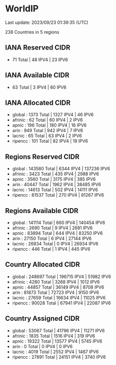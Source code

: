 # WorldIP

Last update: 2023/09/23 01:39:35 (UTC)

238 Countries in 5 regions

## IANA Reserved CIDR

- 71 Total | 48 IPV4 | 23 IPV6

## IANA Available CIDR

- 63 Total | 3 IPV4 | 60 IPV6

## IANA Allocated CIDR

- global : 1373 Total | 1327 IPV4 | 46 IPV6
- afrinic : 62 Total | 60 IPV4 | 2 IPV6
- apnic : 196 Total | 180 IPV4 | 16 IPV6
- arin : 949 Total | 942 IPV4 | 7 IPV6
- lacnic : 65 Total | 63 IPV4 | 2 IPV6
- ripencc : 101 Total | 82 IPV4 | 19 IPV6

## Regions Reserved CIDR

- global : 143580 Total | 6344 IPV4 | 137236 IPV6
- afrinic : 3423 Total | 435 IPV4 | 2988 IPV6
- apnic : 3560 Total | 3175 IPV4 | 385 IPV6
- arin : 40447 Total | 1962 IPV4 | 38485 IPV6
- lacnic : 14613 Total | 502 IPV4 | 14111 IPV6
- ripencc : 81537 Total | 270 IPV4 | 81267 IPV6

## Regions Available CIDR

- global : 141114 Total | 660 IPV4 | 140454 IPV6
- afrinic : 2690 Total | 9 IPV4 | 2681 IPV6
- apnic : 83894 Total | 644 IPV4 | 83250 IPV6
- arin : 27150 Total | 6 IPV4 | 27144 IPV6
- lacnic : 26934 Total | 0 IPV4 | 26934 IPV6
- ripencc : 446 Total | 1 IPV4 | 445 IPV6

## Country Allocated CIDR

- global : 248697 Total | 196715 IPV4 | 51982 IPV6
- afrinic : 4280 Total | 3268 IPV4 | 1012 IPV6
- apnic : 44857 Total | 36149 IPV4 | 8708 IPV6
- arin : 81873 Total | 72723 IPV4 | 9150 IPV6
- lacnic : 27659 Total | 16634 IPV4 | 11025 IPV6
- ripencc : 90028 Total | 67941 IPV4 | 22087 IPV6

## Country Assigned CIDR

- global : 53067 Total | 41796 IPV4 | 11271 IPV6
- afrinic : 1835 Total | 1516 IPV4 | 319 IPV6
- apnic : 19322 Total | 13577 IPV4 | 5745 IPV6
- arin : 0 Total | 0 IPV4 | 0 IPV6
- lacnic : 4019 Total | 2552 IPV4 | 1467 IPV6
- ripencc : 27891 Total | 24151 IPV4 | 3740 IPV6
